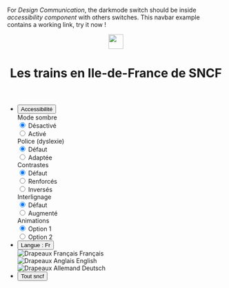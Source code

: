 For _Design Communication_, the darkmode switch should be inside _accessibility component_ with others switches. This navbar example contains a working link, try it now !

<div class="bd-example">
  <div class="mastheader" data-component="mastheader">
    <div class="container">
      <header role="banner" class="d-flex align-items-center">
        <div class="mastheader-logo">
          <a href="/docs" class="d-block">
            <img alt="" class="d-block" src="/assets/img/brand/sncf-logo.png" width="34" />
          </a>
        </div>
        <h1 class="mastheader-title flex-fluid text-white">Les trains en Ile-de-France de SNCF</h1>
      </header>
      <ul class="mastheader-toolbar mb-0 d-none d-md-flex">
        <li class="mastheader-toolbar-item dropdown dropdown-mastheader">
          <button type="button" class="dropdown-toggle" data-toggle="dropdown" data-offset="68, 0" aria-haspopup="true" aria-expanded="false">Accessibilité <i class="icons-arrow-down icons-size-x5 ml-2" aria-hidden="true"></i></button>
          <div class="dropdown-menu dropdown-menu-right">
            <i class="dropdown-close icons-close icons-size-x5"></i>
            <div data-role="stop-propagation">
              <div class="mb-3">
                <label class="w-100 text-white font-weight-medium mb-2">Mode sombre</label>
                <div class="options-control options-control-lg">
                  <div class="options-item">
                    <input type="radio" name="darkmode" id="darkmode-disabled" class="sr-only" checked/>
                    <label class="darkmode-btn options-btn font-weight-medium" for="darkmode-disabled">Désactivé</label>
                  </div>
                  <div class="options-item">
                    <input type="radio" name="darkmode" id="darkmode-active" class="sr-only"/>
                    <label class="darkmode-btn options-btn font-weight-medium" for="darkmode-active">Activé</label>
                  </div>
                </div>
              </div>
              <div class="mb-3">
                <label class="w-100 text-white font-weight-medium mb-2">Police (dyslexie)</label>
                <div class="options-control options-control-lg">
                  <div class="options-item">
                    <input type="radio" name="typography" id="typography-default" class="sr-only" checked/>
                    <label class="options-btn font-weight-medium" for="typography-default">Défaut</label>
                  </div>
                  <div class="options-item">
                    <input type="radio" name="typography" id="typography-adapted" class="sr-only"/>
                    <label class="options-btn font-weight-medium" for="typography-adapted">Adaptée</label>
                  </div>
                </div>
              </div>
              <div class="mb-3">
                <label class="w-100 text-white font-weight-medium mb-2">Contrastes</label>
                <div class="options-control options-control-lg">
                  <div class="options-item">
                    <input type="radio" name="contrast" id="contrast-default" class="sr-only" checked/>
                    <label class="options-btn font-weight-medium" for="contrast-default">Défaut</label>
                  </div>
                  <div class="options-item">
                    <input type="radio" name="contrast" id="contrast-strong" class="sr-only"/>
                    <label class="options-btn font-weight-medium" for="contrast-strong">Renforcés</label>
                  </div>
                  <div class="options-item">
                    <input type="radio" name="contrast" id="contrast-inverted" class="sr-only"/>
                    <label class="options-btn font-weight-medium" for="contrast-inverted">Inversés</label>
                  </div>
                </div>
              </div>
              <div class="mb-3">
                <label class="w-100 text-white font-weight-medium mb-2">Interlignage</label>
                <div class="options-control options-control-lg">
                  <div class="options-item">
                    <input type="radio" name="lineheight" id="lineheight-default" class="sr-only" checked/>
                    <label class="options-btn font-weight-medium" for="lineheight-default">Défaut</label>
                  </div>
                  <div class="options-item">
                    <input type="radio" name="lineheight" id="lineheight-increases" class="sr-only"/>
                    <label class="options-btn font-weight-medium" for="lineheight-increases">Augmenté</label>
                  </div>
                </div>
              </div>
              <div>
                <label class="w-100 text-white font-weight-medium mb-2">Animations</label>
                <div class="options-control options-control-lg">
                  <div class="options-item">
                    <input type="radio" name="animations" id="enabled" class="sr-only" checked/>
                    <label class="options-btn font-weight-medium" for="enabled">Option 1</label>
                  </div>
                  <div class="options-item">
                    <input type="radio" name="animations" id="disabled" class="sr-only"/>
                    <label class="options-btn font-weight-medium" for="disabled">Option 2</label>
                  </div>
                </div>
              </div>
            </div>
          </div>
        </li>
        <li class="mastheader-toolbar-item dropdown dropdown-mastheader dropdown-lang">
          <button type="button" class="dropdown-toggle" data-toggle="dropdown" data-offset="52, 0" aria-haspopup="true" aria-expanded="false">Langue : Fr <i class="icons-arrow-down icons-size-x5 ml-2"></i></button>
          <div class="dropdown-menu dropdown-menu-right">
            <i class="dropdown-close icons-close icons-size-6px"></i>
            <div class="pr-5">
              <div class="dropdown-menu-lang-item active">
                <img src="https://dummyimage.com/30x30/000/fff" alt="Drapeaux Français" class="gr-3" />
                Français
              </div>
              <div class="dropdown-menu-lang-item">
                <img src="https://dummyimage.com/30x30/000/fff" alt="Drapeaux Anglais" class="gr-3" />
                English
              </div>
              <div class="dropdown-menu-lang-item">
                <img src="https://dummyimage.com/30x30/000/fff" alt="Drapeaux Allemand" class="gr-3" />
                Deutsch
              </div>
            </div>
          </div>
        </li>
        <li class="mastheader-toolbar-item mastheader-toolbar-item-lg">
          <button type="button">Tout sncf <i class="icons-options ml-3" aria-hidden="true"></i></button>
        </li>
      </ul>
    </div>
  </div>
</div>

